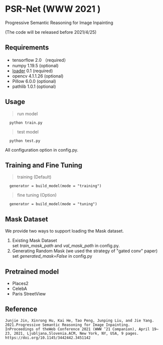 # PSR-Net (WWW 2021 )
Progressive Semantic Reasoning for Image Inpainting

(The code will be released before 2021/4/25)

## Requirements
* tensorflow 2.0 （required）
* numpy 1.19.5 (optional)
* [loader](https://github.com/sfwyly/loader) 0.1 (required)
* opencv 4.1.1.26 (optional)
* Pillow 6.0.0 (optional)
* pathlib 1.0.1 (optional)

## Usage

> run model
```
  python train.py
```
> test model
```
  python test.py
```
All configuration option in config.py.

## Training and Fine Tuning

> training (Default)
```
  generator = build_model(mode = "training")
```
> fine tuning (Option)
```
  generator = build_model(mode = "tuning")
```

## Mask Dataset
We provide two ways to support loading the Mask dataset.
1. Existing Mask Dataset  
set *train_mask_path* and *val_mask_path* in config.py.
2. Generating Random Mask (we used the strategy of "gated conv" paper)  
set *generated_mask=False* in config.py

## Pretrained model
* Places2
* CelebA
* Paris StreetView

## Reference
```
Junjie Jin, Xinrong Hu, Kai He, Tao Peng, Junping Liu, and Jie Yang. 2021.Progressive Semantic Reasoning for Image Inpainting. InProceedings of theWeb Conference 2021 (WWW ’21 Companion), April 19–23, 2021, Ljubljana,Slovenia.ACM, New York, NY, USA, 9 pages. https://doi.org/10.1145/3442442.3451142
```
